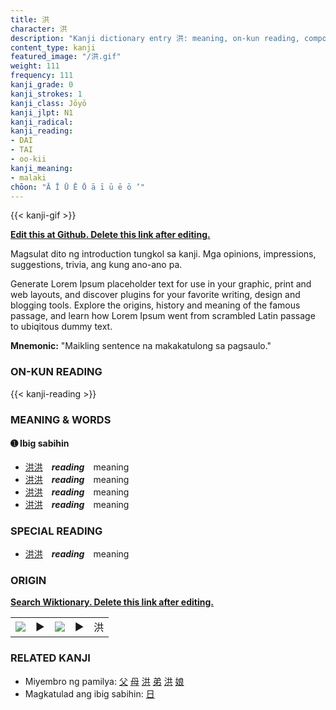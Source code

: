 ```yaml
---
title: 洪
character: 洪
description: "Kanji dictionary entry 洪: meaning, on-kun reading, compounds, origin, related kanji"
content_type: kanji
featured_image: "/洪.gif"
weight: 111
frequency: 111
kanji_grade: 0
kanji_strokes: 1
kanji_class: Jōyō
kanji_jlpt: N1
kanji_radical: 
kanji_reading: 
- DAI
- TAI
- oo-kii
kanji_meaning:
- malaki
chōon: "Ā Ī Ū Ē Ō ā ī ū ē ō ’"
---
```

[//]: # (Don't edit the line below. Kanji animated GIF code is automatically generated.)
{{< kanji-gif >}}

[//]: # (Edit below this line.)

**[Edit this at Github. Delete this link after editing.](https://github.com/tim0g/tim/tree/main/content/kanji/洪/index.md)**

Magsulat dito ng introduction tungkol sa kanji. Mga opinions, impressions, suggestions, trivia, ang kung ano-ano pa.

Generate Lorem Ipsum placeholder text for use in your graphic, print and web layouts, and discover plugins for your favorite writing, design and blogging tools. Explore the origins, history and meaning of the famous passage, and learn how Lorem Ipsum went from scrambled Latin passage to ubiqitous dummy text.
 
**Mnemonic:** "Maikling sentence na makakatulong sa pagsaulo."

### ON-KUN READING

[//]: # (Don't edit the line below. ON-KUN READING code is automatically generated.)
{{< kanji-reading >}}

### MEANING & WORDS

#### ➊ **Ibig sabihin**
  - [洪](../洪)[洪](../洪)　***reading***　meaning
  - [洪](../洪)[洪](../洪)　***reading***　meaning
  - [洪](../洪)[洪](../洪)　***reading***　meaning
  - [洪](../洪)[洪](../洪)　***reading***　meaning

### SPECIAL READING
  - [洪](../洪)[洪](../洪)　***reading***　meaning

### ORIGIN

**[Search Wiktionary. Delete this link after editing.](https://wiktionary.org/wiki/洪)**
<table class="kanji-table"><tr><td>
<img src="60px-洪-bronze.svg.png">
</td><td>▶</td><td>
<img src="60px-洪-oracle.svg.png">
</td><td>▶</td>
<td class="kanji-origin">洪</td>
</tr></table>

### RELATED KANJI
- Miyembro ng pamilya: [父](../父) [母](../母) [洪](../洪) [弟](../弟) [洪](../洪) [娘](../娘)
- Magkatulad ang ibig sabihin: [日](../日)
